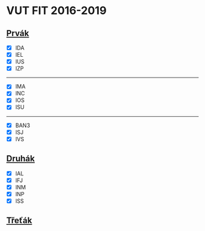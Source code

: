# VUT FIT 2016-2019

## [Prvák](./1PRVAK/ "Prvák")

- [x] IDA
- [x] IEL
- [x] IUS
- [x] IZP

---

- [x] IMA
- [x] INC
- [x] IOS
- [x] ISU

---

- [x] BAN3
- [x] ISJ
- [x] IVS

## [Druhák](./2DRUHAK/ "Druhák")

- [x] IAL
- [x] IFJ
- [x] INM
- [x] INP
- [x] ISS

## [Třeťák](./3TRETAK/ "Třeťák")
